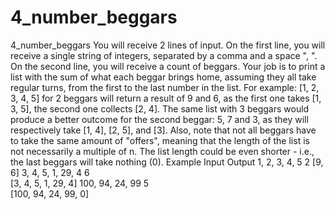 # 4_number_beggars
4_number_beggars
You will receive 2 lines of input. On the first line, you will receive a single string of integers, separated by a comma and a space ", ". On the second line, you will receive a count of beggars. Your job is to print a list with the sum of what each beggar brings home, assuming they all take regular turns, from the first to the last number in the list.
For example: [1, 2, 3, 4, 5] for 2 beggars will return a result of 9 and 6, as the first one takes [1, 3, 5], the second one collects [2, 4]. The same list with 3 beggars would produce a better outcome for the second beggar: 5, 7 and 3, as they will respectively take [1, 4], [2, 5], and [3].
Also, note that not all beggars have to take the same amount of "offers", meaning that the length of the list is not necessarily a multiple of n. The list length could be even shorter - i.e., the last beggars will take nothing (0).
Example
Input	Output
1, 2, 3, 4, 5
2
[9, 6]
3, 4, 5, 1, 29, 4
6	
[3, 4, 5, 1, 29, 4]
100, 94, 24, 99
5	
[100, 94, 24, 99, 0]

